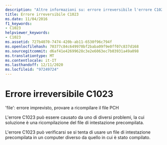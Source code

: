 ```yaml
---
description: "Altre informazioni su: errore irreversibile l'errore C1023"
title: Errore irreversibile C1023
ms.date: 11/04/2016
f1_keywords:
- C1023
helpviewer_keywords:
- C1023
ms.assetid: 727b4070-7474-420b-ab11-6530f96c794f
ms.openlocfilehash: 70377c84c649970bf2baba09f9e0ff07c837d168
ms.sourcegitcommit: d6af41e42699628c3e2e6063ec7b03931a49a098
ms.translationtype: MT
ms.contentlocale: it-IT
ms.lasthandoff: 12/11/2020
ms.locfileid: "97249724"
---
```

# <a name="fatal-error-c1023"></a>Errore irreversibile C1023

'file': errore imprevisto, provare a ricompilare il file PCH

L'errore C1023 può essere causato da uno di diversi problemi, la cui soluzione è una ricompilazione del file di intestazione precompilata.

L'errore C1023 può verificarsi se si tenta di usare un file di intestazione precompilata in un computer diverso da quello in cui è stato compilato.
